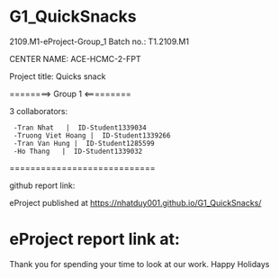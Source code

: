 # G1_QuickSnacks
2109.M1-eProject-Group_1 Batch no.: T1.2109.M1

CENTER NAME: ACE-HCMC-2-FPT

Project title: Quicks snack

========> Group 1 <=========

3 collaborators:

     -Tran Nhat   |  ID-Student1339034
     -Truong Viet Hoang |  ID-Student1339266
     -Tran Van Hung |  ID-Student1285599
     -Ho Thang   |  ID-Student1339032

============================

github report link:

eProject published at  https://nhatduy001.github.io/G1_QuickSnacks/

eProject report link at: 
============================

Thank you for spending your time to look at our work. Happy Holidays


